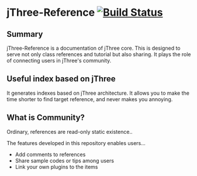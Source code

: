 # jThree-Reference [![Build Status](https://travis-ci.org/jThreeJS/jThree-Reference.svg?branch=develop)](https://travis-ci.org/jThreeJS/jThree-Reference)

## Summary

jThree-Reference is a documentation of jThree core. This is designed to serve not only class references and tutorial but also sharing. It plays the role of connecting users in jThree's community.

## Useful index based on jThree

It generates indexes based on jThree architecture. It allows you to make the time shorter to find target reference, and never makes you annoying.

## What is Community?

Ordinary, references are read-only static existence..

The features developed in this repository enables users...

* Add comments to references
* Share sample codes or tips among users
* Link your own plugins to the items
